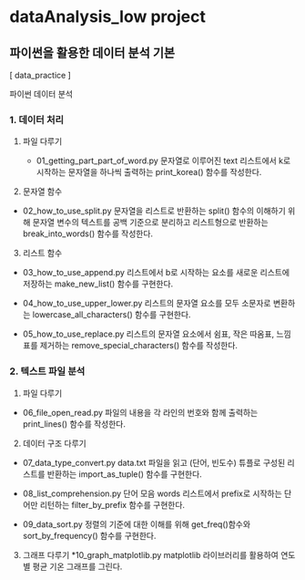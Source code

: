 # dataAnalysis_low project
## 파이썬을 활용한 데이터 분석 기본

[ data_practice ] 

파이썬 데이터 분석
### 1. 데이터 처리
1. 파일 다루기
    + 01_getting_part_part_of_word.py
문자열로 이루어진 text 리스트에서 k로 시작하는 문자열을 하나씩 출력하는 print_korea() 함수를 작성한다.

2. 문자열 함수
  + 02_how_to_use_split.py
문자열을 리스트로 반환하는 split() 함수의 이해하기 위해 문자열 변수의 텍스트를 공백 기준으로 분리하고 리스트형으로 반환하는 break_into_words() 함수를 작성한다.

3. 리스트 함수
  + 03_how_to_use_append.py
리스트에서 b로 시작하는 요소를 새로운 리스트에 저장하는 make_new_list() 함수를 구현한다.

  + 04_how_to_use_upper_lower.py
리스트의 문자열 요소를 모두 소문자로 변환하는 lowercase_all_characters() 함수를 구현한다.

  + 05_how_to_use_replace.py
리스트의 문자열 요소에서 쉼표, 작은 따옴표, 느낌표를 제거하는 remove_special_characters() 함수를 작성한다.



### 2. 텍스트 파일 분석
1. 파일 다루기
 + 06_file_open_read.py 
파일의 내용을 각 라인의 번호와 함께 출력하는 print_lines() 함수를 작성한다.

2. 데이터 구조 다루기
 + 07_data_type_convert.py
data.txt 파일을 읽고 (단어, 빈도수) 튜플로 구성된 리스트를 반환하는 import_as_tuple() 함수를 구현한다.

 + 08_list_comprehension.py
단어 모음 words 리스트에서 prefix로 시작하는 단어만 리턴하는 filter_by_prefix 함수를 구현한다.

 + 09_data_sort.py
정렬의 기준에 대한 이해를 위해 get_freq()함수와 sort_by_frequency() 함수를 구현한다.

3. 그래프 다루기
*10_graph_matplotlib.py
matplotlib 라이브러리를 활용하여 연도별 평균 기온 그래프를 그린다.

